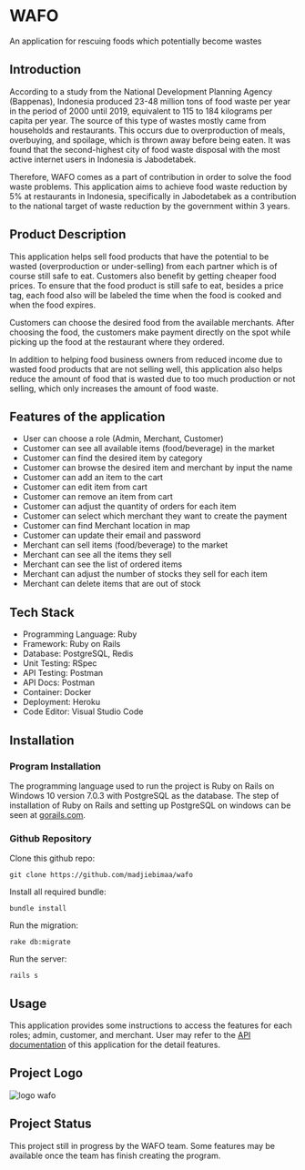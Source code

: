 
# WAFO

An application for rescuing foods which potentially become wastes

## Introduction

According to a study from the National Development Planning Agency (Bappenas), Indonesia
produced 23-48 million tons of food waste per year in the period of 2000 until 2019, equivalent
to 115 to 184 kilograms per capita per year. The source of this type of wastes mostly came from households
and restaurants. This occurs due to overproduction of meals, overbuying, and
spoilage, which is thrown away before being eaten. It was found that the second-highest city of
food waste disposal with the most active internet users in Indonesia is Jabodetabek. 

Therefore, WAFO comes as a part of contribution in order to solve the food waste problems.
This application aims to achieve food waste reduction  by 5% at restaurants in Indonesia, specifically in
Jabodetabek as a contribution to the national target of waste reduction by the government
within 3 years.

## Product Description

This application helps sell food products that have the potential to be wasted (overproduction
or under-selling) from each partner which is of course still safe to eat. Customers also benefit by
getting cheaper food prices. To ensure that the food product is still safe to eat, besides a price
tag, each food also will be labeled the time when the food is cooked and when the food
expires.

Customers can choose the desired food from the available merchants. After choosing the food, 
the customers make payment directly on the spot while picking up the food at the restaurant 
where they ordered.

In addition to helping food business owners from reduced income due to wasted food products
that are not selling well, this application also helps reduce the amount of food that is wasted
due to too much production or not selling, which only increases the amount of food waste.

## Features of the application

* User can choose a role (Admin, Merchant, Customer)
* Customer can see all available items (food/beverage) in the market
* Customer can find the desired item by category
* Customer can browse the desired item and merchant by input the name
* Customer can add an item to the cart
* Customer can edit item from cart
* Customer can remove an item from cart
* Customer can adjust the quantity of orders for each item
* Customer can select which merchant they want to create the payment
* Customer can find Merchant location in map
* Customer can update their email and password
* Merchant can sell items (food/beverage) to the market
* Merchant can see all the items they sell
* Merchant can see the list of ordered items
* Merchant can adjust the number of stocks they sell for each item
* Merchant can delete items that are out of stock

## Tech Stack

* Programming Language: Ruby
* Framework: Ruby on Rails
* Database: PostgreSQL, Redis
* Unit Testing: RSpec
* API Testing: Postman
* API Docs: Postman
* Container: Docker
* Deployment: Heroku
* Code Editor: Visual Studio Code


## Installation

### Program Installation
The programming language used to run the project is Ruby on Rails on Windows 10 version 7.0.3 with PostgreSQL as the database. The step of installation of Ruby on Rails and setting up PostgreSQL on windows can be seen at [gorails.com](https://gorails.com/setup/windows/10).

### Github Repository
Clone this github repo:
```
git clone https://github.com/madjiebimaa/wafo
```
Install all required bundle:
```
bundle install
```
Run the migration:
```
rake db:migrate
```
Run the server:
``` 
rails s
```

## Usage
This application provides some instructions to access the features for each roles; admin, customer, and merchant. User may refer to the [API documentation](https://documenter.getpostman.com/view/21640459/UzJETzNp) of this application for the detail features.

## Project Logo
![logo wafo](https://user-images.githubusercontent.com/106664987/176475530-0538d94a-65dc-4bc9-a6dd-f98fe39997bc.jpeg)

## Project Status
This project still in progress by the WAFO team. Some features may be available once the team has finish creating the program.




